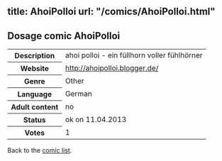 title: AhoiPolloi
url: "/comics/AhoiPolloi.html"
---
Dosage comic AhoiPolloi
-----------------------------------------

<table class="comicinfo">
<tr>
<th>Description</th><td>ahoi polloi - ein füllhorn voller fühlhörner</td>
</tr>
<tr>
<th>Website</th><td><a href="http://ahoipolloi.blogger.de/">http://ahoipolloi.blogger.de/</a></td>
</tr>
<tr>
<th>Genre</th><td>Other</td>
</tr>
<tr>
<th>Language</th><td>German</td>
</tr>
<tr>
<th>Adult content</th><td>no</td>
</tr>
<tr>
<th>Status</th><td>ok on 11.04.2013</td>
</tr>
<tr>
<th>Votes</th><td>1</div></td>
</tr>
</table>

Back to the [comic list](../comic-index.html).
